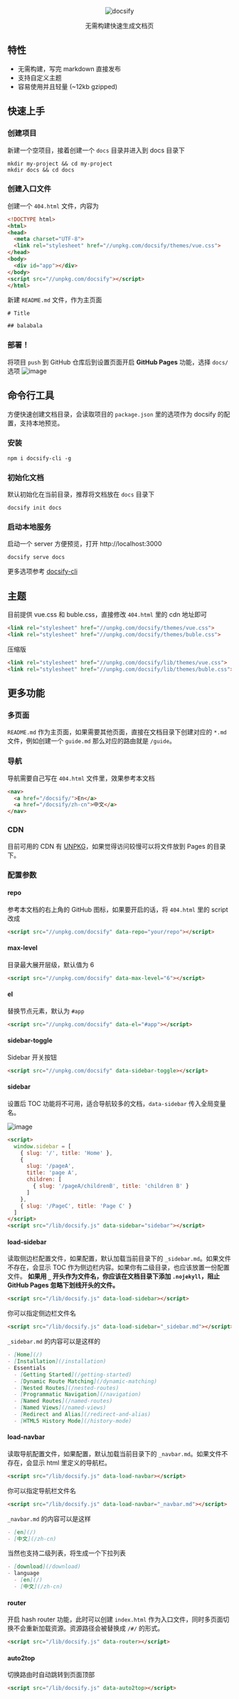 <p align="center">
  <img alt="docsify" src="https://cloud.githubusercontent.com/assets/7565692/21292094/5c206de4-c533-11e6-9493-29ea67b01dde.png">
</p>

<p align="center">
  无需构建快速生成文档页
</p>

## 特性
- 无需构建，写完 markdown 直接发布
- 支持自定义主题
- 容易使用并且轻量 (~12kb gzipped)

## 快速上手

### 创建项目
新建一个空项目，接着创建一个 `docs` 目录并进入到 docs 目录下
```shell
mkdir my-project && cd my-project
mkdir docs && cd docs
```

### 创建入口文件
创建一个 `404.html` 文件，内容为
```html
<!DOCTYPE html>
<html>
<head>
  <meta charset="UTF-8">
  <link rel="stylesheet" href="//unpkg.com/docsify/themes/vue.css">
</head>
<body>
  <div id="app"></div>
</body>
<script src="//unpkg.com/docsify"></script>
</html>
```

新建 `README.md` 文件，作为主页面

```
# Title

## balabala
```

### 部署！
将项目 `push` 到 GitHub 仓库后到设置页面开启 **GitHub Pages** 功能，选择 `docs/` 选项
![image](https://cloud.githubusercontent.com/assets/7565692/20639058/e65e6d22-b3f3-11e6-9b8b-6309c89826f2.png)

## 命令行工具

方便快速创建文档目录，会读取项目的 `package.json` 里的选项作为 docsify 的配置，支持本地预览。

### 安装
```shell
npm i docsify-cli -g
```

### 初始化文档

默认初始化在当前目录，推荐将文档放在 `docs` 目录下
```shell
docsify init docs
```

### 启动本地服务
启动一个 server 方便预览，打开 http://localhost:3000
```shell
docsify serve docs
```

更多选项参考 [docsify-cli](https://github.com/QingWei-Li/docsify-cli)

## 主题
目前提供 vue.css 和 buble.css，直接修改 `404.html` 里的 cdn 地址即可
```html
<link rel="stylesheet" href="//unpkg.com/docsify/themes/vue.css">
<link rel="stylesheet" href="//unpkg.com/docsify/themes/buble.css">
```

压缩版

```html
<link rel="stylesheet" href="//unpkg.com/docsify/lib/themes/vue.css">
<link rel="stylesheet" href="//unpkg.com/docsify/lib/themes/buble.css">
```

## 更多功能

### 多页面
`README.md` 作为主页面，如果需要其他页面，直接在文档目录下创建对应的 `*.md` 文件，例如创建一个 `guide.md` 那么对应的路由就是 `/guide`。

### 导航
导航需要自己写在 `404.html` 文件里，效果参考本文档

```html
<nav>
  <a href="/docsify/">En</a>
  <a href="/docsify/zh-cn">中文</a>
</nav>
```

### CDN

目前可用的 CDN 有 [UNPKG](unpkg.com/docsify)，如果觉得访问较慢可以将文件放到 Pages 的目录下。

### 配置参数

#### repo
参考本文档的右上角的 GitHub 图标，如果要开启的话，将 `404.html` 里的 script 改成

```html
<script src="//unpkg.com/docsify" data-repo="your/repo"></script>
```

#### max-level
目录最大展开层级，默认值为 6

```html
<script src="//unpkg.com/docsify" data-max-level="6"></script>
```

#### el
替换节点元素，默认为 `#app`
```html
<script src="//unpkg.com/docsify" data-el="#app"></script>
```

#### sidebar-toggle

Sidebar 开关按钮

```html
<script src="//unpkg.com/docsify" data-sidebar-toggle></script>
```

#### sidebar

设置后 TOC 功能将不可用，适合导航较多的文档，`data-sidebar` 传入全局变量名。

![image](https://cloud.githubusercontent.com/assets/7565692/20647425/de5ab1c2-b4ce-11e6-863a-135868f2f9b4.png)

```html
<script>
  window.sidebar = [
    { slug: '/', title: 'Home' },
    {
      slug: '/pageA',
      title: 'page A',
      children: [
        { slug: '/pageA/childrenB', title: 'children B' }
      ]
    },
    { slug: '/PageC', title: 'Page C' }
  ]
</script>
<script src="/lib/docsify.js" data-sidebar="sidebar"></script>
```

#### load-sidebar

读取侧边栏配置文件，如果配置，默认加载当前目录下的 `_sidebar.md`。如果文件不存在，会显示 TOC 作为侧边栏内容。如果你有二级目录，也应该放置一份配置文件。
**如果用 `_` 开头作为文件名，你应该在文档目录下添加 `.nojekyll`，阻止 GitHub Pages 忽略下划线开头的文件。**

```html
<script src="/lib/docsify.js" data-load-sidebar></script>
```

你可以指定侧边栏文件名

```html
<script src="/lib/docsify.js" data-load-sidebar="_sidebar.md"></script>
```

`_sidebar.md` 的内容可以是这样的

```markdown
- [Home](/)
- [Installation](/installation)
- Essentials
  - [Getting Started](/getting-started)
  - [Dynamic Route Matching](/dynamic-matching)
  - [Nested Routes](/nested-routes)
  - [Programmatic Navigation](/navigation)
  - [Named Routes](/named-routes)
  - [Named Views](/named-views)
  - [Redirect and Alias](/redirect-and-alias)
  - [HTML5 History Mode](/history-mode)
```

#### load-navbar

读取导航配置文件，如果配置，默认加载当前目录下的 `_navbar.md`。如果文件不存在，会显示 html 里定义的导航栏。

```html
<script src="/lib/docsify.js" data-load-navbar></script>
```

你可以指定导航栏文件名

```html
<script src="/lib/docsify.js" data-load-navbar="_navbar.md"></script>
```

`_navbar.md` 的内容可以是这样

```markdown
- [en](/)
- [中文](/zh-cn)
```

当然也支持二级列表，将生成一个下拉列表
```markdown
- [download](/download)
- language
  - [en](/)
  - [中文](/zh-cn)
```


#### router

开启 hash router 功能，此时可以创建 `index.html` 作为入口文件，同时多页面切换不会重新加载资源。资源路径会被替换成 `/#/` 的形式。

```html
<script src="/lib/docsify.js" data-router></script>
```

#### auto2top

切换路由时自动跳转到页面顶部


```html
<script src="/lib/docsify.js" data-auto2top></script>
```

